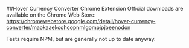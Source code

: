 ##Hover Currency Converter Chrome Extension
Official downloads are available on the Chrome Web Store:
https://chromewebstore.google.com/detail/hover-currency-converter/maokaaekcohcopnmlgompjpjbeenodon

Tests require NPM, but are generally not up to date anyway.
